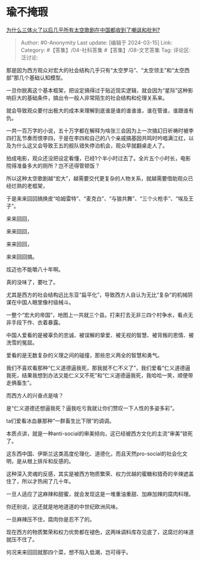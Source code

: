 # 瑜不掩瑕
[为什么三体火了以后几乎所有太空歌剧在中国都收到了嘲讽和批判?](https://www.zhihu.com/question/577917318/answer/3431652135)

> Author: #0-Anonymity
> Last update: [编辑于 2024-03-15]
> Link:
> Category: #【答集】/04-社科答集 #【答集】/08-文艺答集 
> Tag: 
> 评论区:
> 泛讨论:

那是因为西方观众对宏大的社会结构几乎只有“太空罗马”、“太空领主”和“太空西部”那几个基础认知模型。

一旦你脱离这个基本框架，把设定搞得过于贴近现实逻辑，就会因为“星际”这种影响巨大的基础条件，搞出令一般人非常陌生的社会结构和伦理关系来。

就会导致观众要付出极大的成本来理解到底谁是谁的谁谁谁，谁在管谁，谁跟谁有仇。

一共一百万字的小说，五十万字都在解释为啥张三会因为上一次搞幻日祈祷时被李四打乱节奏而恨李四，于是在李四和自己的八个亲戚搞基因共鸣时吟唱满江红，以及为什么这又会导致王五的舰队错失停泊机会，观众早就翻桌走人了。

拍成电影，观众还没把设定看懂，已经1个半小时过去了。全片五个小时长，电影院得准备多大的厕所？岂不还得管顿饭？

所以这种太空歌剧越“宏大”，越需要交代更复杂的人物关系，就越需要借助观众已经烂熟的老框架，

于是来来回回搞换皮“哈姆雷特”、“麦克白”、“与狼共舞”、“三个火枪手”、“埃及王子”。

来来回回，

来来回回，

来来回回，

来来回回搞。

炫迈也不能嚼八十年啊。

真的没味了，要吐了。

尤其是西方的社会结构远比东亚“扁平化”，导致西方人自认为无比“复杂”的机械阴谋在中国人眼里像村级械斗。

一整个“宏大的帝国”，地图上一共就三个县。打来打去无非三四个村争水，看点无非手段下作、衣着暴露。

中国人爱看的是被辜负的忠诚、被误解的挚爱、被无视的智慧、被背叛的恩情、被洗雪的冤屈。

爱看的是无数复杂的义理之间的碰撞，那些忠义两全的智慧和勇气。

我们不喜欢看那种“仁义道德逼我死，那我就不仁不义了”，我们爱看“仁义道德逼我死，结果我想到办法又能仁义又不死”和“仁义道德逼我死，我哈哈一笑，顺便带走俩畜生”。

而西方人的兴奋点是啥？

是“仁义道德还想逼我死？逼我吃亏我就让你们赞叹一下人性的多姿多彩”。

ta们爱看冰血暴那种“一群畜生比下限”的调调。

本质点讲，就是一种anti-social的审美倾向，这已经被西方文化的主流“审美”锁死了。

这东西中国、伊斯兰这类高度伦理化、道德化，而且天然pro-social的社会化文明，是从根上排斥和反感的。

这种深入灵魂的反感，其实是被西方物质繁荣、权力优越的蜜糖和猎奇的辛辣遮盖住了，所以才热闹了几十年。

一旦人适应了这麻辣和甜蜜，就会发现这是一堆重油重甜、加麻加辣的腐肉料理。

你还别说，这还就是地地道道的中世纪欧洲风味。

一旦麻辣压不住，腐肉你是忍不了的。

现在西方的物质繁荣和权力优势都在褪色，这两味调料库存见底了，这腐烂的味道就压不住了。

何况来来回回就那四个菜，想不陷入低潮，岂可得乎。